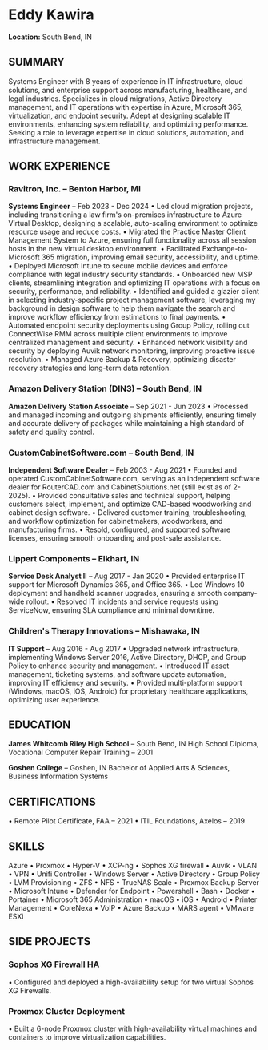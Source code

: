 # Eddy Kawira
**Location:** South Bend, IN

## SUMMARY
Systems Engineer with 8 years of experience in IT infrastructure, cloud solutions, and enterprise support across manufacturing, healthcare, and legal industries. Specializes in cloud migrations, Active Directory management, and IT operations with expertise in Azure, Microsoft 365, virtualization, and endpoint security. Adept at designing scalable IT environments, enhancing system reliability, and optimizing performance. Seeking a role to leverage expertise in cloud solutions, automation, and infrastructure management.

## WORK EXPERIENCE

### Ravitron, Inc. – Benton Harbor, MI
**Systems Engineer** – Feb 2023 - Dec 2024
• Led cloud migration projects, including transitioning a law firm's on-premises infrastructure to Azure Virtual Desktop, designing a scalable, auto-scaling environment to optimize resource usage and reduce costs.
• Migrated the Practice Master Client Management System to Azure, ensuring full functionality across all session hosts in the new virtual desktop environment.
• Facilitated Exchange-to-Microsoft 365 migration, improving email security, accessibility, and uptime.
• Deployed Microsoft Intune to secure mobile devices and enforce compliance with legal industry security standards.
• Onboarded new MSP clients, streamlining integration and optimizing IT operations with a focus on security, performance, and reliability.
• Identified and guided a glazier client in selecting industry-specific project management software, leveraging my background in design software to help them navigate the search and improve workflow efficiency from estimations to final payments.
• Automated endpoint security deployments using Group Policy, rolling out ConnectWise RMM across multiple client environments to improve centralized management and security.
• Enhanced network visibility and security by deploying Auvik network monitoring, improving proactive issue resolution.
• Managed Azure Backup & Recovery, optimizing disaster recovery strategies and long-term data retention.

### Amazon Delivery Station (DIN3) – South Bend, IN
**Amazon Delivery Station Associate** – Sep 2021 - Jun 2023
• Processed and managed incoming and outgoing shipments efficiently, ensuring timely and accurate delivery of packages while maintaining a high standard of safety and quality control.

### CustomCabinetSoftware.com – South Bend, IN
**Independent Software Dealer** – Feb 2003 - Aug 2021
• Founded and operated CustomCabinetSoftware.com, serving as an independent software dealer for RouterCAD.com and CabinetSolutions.net (still exist as of 2-2025).
• Provided consultative sales and technical support, helping customers select, implement, and optimize CAD-based woodworking and cabinet design software.
• Delivered customer training, troubleshooting, and workflow optimization for cabinetmakers, woodworkers, and manufacturing firms.
• Resold, configured, and supported software licenses, ensuring smooth onboarding and post-sale assistance.

### Lippert Components – Elkhart, IN
**Service Desk Analyst II** – Aug 2017 - Jan 2020
• Provided enterprise IT support for Microsoft Dynamics 365, and Office 365.
• Led Windows 10 deployment and handheld scanner upgrades, ensuring a smooth company-wide rollout.
• Resolved IT incidents and service requests using ServiceNow, ensuring SLA compliance and minimal downtime.

### Children's Therapy Innovations – Mishawaka, IN
**IT Support** – Aug 2016 - Aug 2017
• Upgraded network infrastructure, implementing Windows Server 2016, Active Directory, DHCP, and Group Policy to enhance security and management.
• Introduced IT asset management, ticketing systems, and software update automation, improving IT efficiency and security.
• Provided multi-platform support (Windows, macOS, iOS, Android) for proprietary healthcare applications, optimizing user experience.

## EDUCATION

**James Whitcomb Riley High School** – South Bend, IN
High School Diploma, Vocational Computer Repair Training – 2001

**Goshen College** – Goshen, IN
Bachelor of Applied Arts & Sciences, Business Information Systems

## CERTIFICATIONS
• Remote Pilot Certificate, FAA – 2021
• ITIL Foundations, Axelos – 2019

## SKILLS
Azure • Proxmox • Hyper-V • XCP-ng • Sophos XG firewall • Auvik • VLAN • VPN • Unifi Controller • Windows Server • Active Directory • Group Policy • LVM Provisioning • ZFS • NFS • TrueNAS Scale • Proxmox Backup Server • Microsoft Intune • Defender for Endpoint • Powershell • Bash • Docker • Portainer • Microsoft 365 Administration • macOS • iOS • Android • Printer Management • CoreNexa • VoIP • Azure Backup • MARS agent • VMware ESXi

## SIDE PROJECTS

### Sophos XG Firewall HA
• Configured and deployed a high-availability setup for two virtual Sophos XG Firewalls.

### Proxmox Cluster Deployment
• Built a 6-node Proxmox cluster with high-availability virtual machines and containers to improve virtualization capabilities.